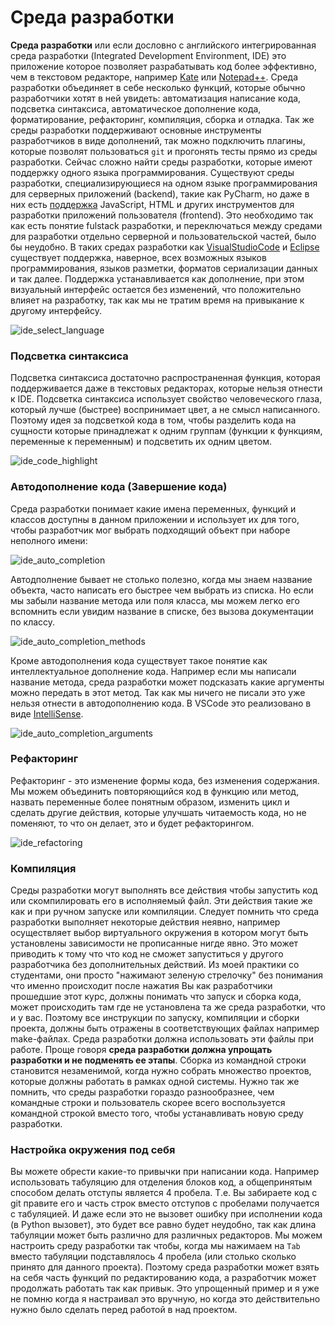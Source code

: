 # Среда разработки 


**Среда разработки** или если дословно с английского интегрированная среда разработки (Integrated Development Environment, IDE) это приложение которое позволяет разрабатывать код более эффективно, чем в  текстовом редакторе, например [Kate](https://kate-editor.org/) или [Notepad++](https://notepad-plus-plus.org/downloads/). Среда разработки объединяет в себе несколько функций, которые обычно разработчики хотят в ней увидеть: автоматизация написание кода, подсветка синтаксиса, автоматическое дополнение кода, форматирование, рефакторинг, компиляция, сборка и отладка. Так же среды разработки поддерживают основные инструменты разработчиков в виде дополнений, так можно подключить плагины, которые позволят пользоваться `git` и прогонять тесты прямо из среды разработки. Сейчас сложно найти среды разработки, которые имеют поддержку одного языка программирования. Существуют среды разработки, специализирующиеся на одном языке программирования для серверных приложений (backend), такие как PyCharm, но даже в них есть [поддержка](https://www.jetbrains.com/help/pycharm/supported-languages.html) JavaScript, HTML и других инструментов для разработки приложений пользователя (frontend). Это необходимо так как есть понятие fulstack разработки, и переключаться между средами для разработки отдельно серверной и пользовательской частей, было бы неудобно. В таких средах разработки как [VisualStudioCode](https://code.visualstudio.com/) и [Eclipse](https://www.eclipse.org/downloads/) существует поддержка, наверное, всех возможных языков программирования, языков разметки, форматов сериализации данных и так далее. Поддержка устанавливается как дополнение, при этом визуальный интерфейс остается без изменений, что положительно влияет на разработку, так как мы не тратим время на привыкание к другому интерфейсу.

![ide_select_language](./img/ide_select_language.png)

### Подсветка синтаксиса

Подсветка синтаксиса достаточно распространенная функция, которая поддерживается даже в текстовых редакторах, которые нельзя отнести к IDE. Подсветка синтаксиса использует свойство человеческого глаза, который лучше (быстрее) воспринимает цвет, а не смысл написанного. Поэтому идея за подсветкой кода в том, чтобы разделить кода на сущности которые принадлежат к одним группам (функции к функциям, переменные к переменным) и подсветить их одним цветом. 

![ide_code_highlight](./img/ide_code_highlight.png)

### Автодополнение кода (Завершение кода)

Среда разработки понимает какие имена переменных, функций и классов доступны в данном приложении и использует их для того, чтобы разработчик мог выбрать подходящий объект при наборе неполного имени:

![ide_auto_completion](./img/ide_auto_completion.png)

Автодполнение бывает не столько полезно, когда мы знаем название объекта, часто написать его быстрее чем выбрать из списка. Но если мы забыли название метода или поля класса, мы можем легко его вспомнить если увидим название в списке, без вызова документации по классу. 

![ide_auto_completion_methods](./img/ide_auto_completion_methods.png)

Кроме автодополнения кода существует такое понятие как интеллектуальное дополнение кода. Например если мы написали название метода, среда разработки может подсказать какие аргументы можно передать в этот метод. Так как мы ничего не писали это уже нельзя отнести в автодополнению кода. В VSCode это реализовано в виде  [IntelliSense](https://code.visualstudio.com/docs/editor/intellisense).

![ide_auto_completion_arguments](./img/ide_auto_completion_arguments.png)


### Рефакторинг

Рефакторинг - это изменение формы кода, без изменения содержания. Мы можем объединить повторяющийся код в функцию или метод, назвать переменные более понятным образом, изменить цикл и сделать другие действия, которые улучшать читаемость кода, но не поменяют, то что он делает, это и будет рефакторингом. 

![ide_refactoring](./img/ide_refactoring.png)

### Компиляция 

Среды разработки могут выполнять все действия чтобы запустить код или скомпилировать его в исполняемый файл. Эти действия такие же как и при ручном запуске или компиляции. Следует помнить что среда разработки выполняет некоторые действия неявно, например осуществляет выбор виртуального окружения в котором могут быть установлены зависимости не прописанные нигде явно. Это может приводить к тому что что код не сможет запуститься у другого разработчика без дополнительных действий. Из моей практики со студентами, они просто "нажимают зеленую стрелочку" без понимания что именно происходит после нажатия Вы как разработчики прошедшие этот курс, должны понимать что запуск и сборка кода, может происходить там где не установлена та же среда разработки, что и у вас. Поэтому все инструкции по запуску, компиляции и сборки проекта, должны быть отражены в соответствующих файлах например make-файлах. Среда разработки должна использовать эти файлы при работе. Проще говоря **среда разработки должна упрощать разработки и не подменять ее этапы**. Сборка из командной строки становится незаменимой, когда нужно собрать множество проектов, которые должны работать в рамках одной системы. Нужно так же помнить, что среды разработки гораздо разнообразнее, чем командные строки и пользователь скорее всего воспользуется командной строкой вместо того, чтобы устанавливать новую среду разработки.

### Настройка окружения под себя 

Вы можете обрести какие-то привычки при написании кода. Например использовать табуляцию для отделения блоков код, а общепринятым способом делать отступы является 4 пробела. Т.е. Вы забираете код с git правите его и часть строк вместо отступов с пробелами получается с табуляцией. И даже если это не вызовет ошибку при исполнении кода (в Python вызовет), это будет все равно будет неудобно, так как длина табуляции может быть различно для различных редакторов. Мы можем настроить среду разработки так чтобы, когда мы нажимаем на `Tab` вместо табуляции подставлялось 4 пробела (или столько сколько принято для данного проекта). Поэтому среда разработки может взять на себя часть функций по редактированию кода, а разработчик может продолжать работать так как привык. Это упрощенный пример и я уже не помню когда я настраивал это вручную, но когда это действительно нужно было сделать перед работой в над проектом. 
